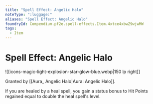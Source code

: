 ```yaml
---
title: "Spell Effect: Angelic Halo"
noteType: ":luggage:"
aliases: "Spell Effect: Angelic Halo"
foundryId: Compendium.pf2e.spell-effects.Item.4xtce4xbwZ9wjwMW
tags:
  - Item
---
```


# Spell Effect: Angelic Halo
![[icons-magic-light-explosion-star-glow-blue.webp|150 lp right]]

Granted by [[Aura\_ Angelic Halo|Aura: Angelic Halo]].

If you are healed by a heal spell, you gain a status bonus to Hit Points regained equal to double the heal spell's level.
